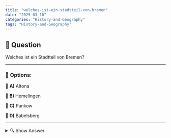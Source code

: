 ```yaml
---
title: "welches-ist-ein-stadtteil-von-bremen"
date: "2025-03-10"
categories: "History-and-Geography"
tags: "History-and-Geography"
---
```


## 📌 **Question**

Welches ist ein Stadtteil von Bremen?



---

### 📝 **Options:**

🔘 **A)** Altona

🔘 **B)** Hemelingen

🔘 **C)** Pankow

🔘 **D)** Babelsberg

---

<details>
  <summary>🔍 Show Answer</summary>

  <p>
💡  <b>Correct Answer:</b>  b
  </p>
  <p>
    📖<b>Explanation:</b>
    Bremen ist eine bedeutende Stadt im Nordwesten Deutschlands, die in verschiedene Stadtteile untergliedert ist. Jeder Stadtteil hat seine eigene Geschichte und kulturelle Identität. Das Verständnis der Stadtstruktur Bremens ist wichtig für lokale Verwaltung, Planung und das tägliche Leben der Bewohner. Die vorliegende Frage prüft das Wissen über die spezifischen Stadtteile Bremens, indem sie Optionen anbietet, die auch aus anderen deutschen Städten stammen könnten. Kenntnisse über die geografischen und administrativen Gliederungen Bremens helfen dabei, die richtige Antwort zu identifizieren.
  </p>
</details>
